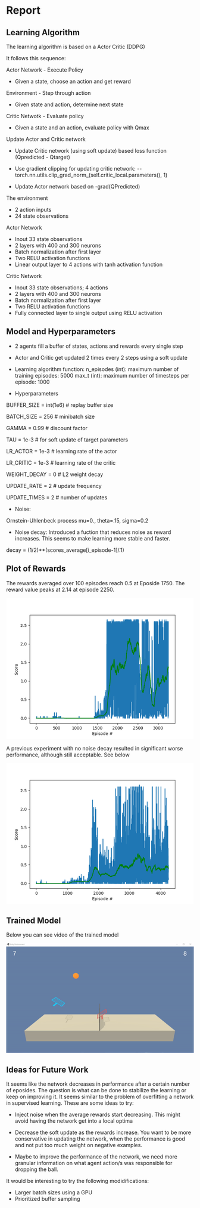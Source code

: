 # Report

## Learning Algorithm

The learning algorithm is based on a Actor Critic (DDPG)

It follows this sequence:

Actor Network - Execute Policy

- Given a state, choose an action and get reward

Environment - Step through action

- Given state and action, determine next state

Critic Netwotk - Evaluate policy

- Given a state and an action, evaluate policy with Qmax

Update Actor and Critic network

- Update Critic network (using soft update) based loss function (Qpredicted - Qtarget)

- Use gradient clipping for updating critic network:
-- torch.nn.utils.clip_grad_norm_(self.critic_local.parameters(), 1)

- Update Actor network based on -grad(QPredicted)

The environment

- 2 action inputs
- 24 state observations

Actor Network

- Inout 33 state observations
- 2 layers with 400 and 300 neurons
- Batch normalization after first layer
- Two RELU activation functions
- Linear output layer to 4 actions with tanh activation function

Critic Network

- Inout 33 state observations; 4 actions
- 2 layers with 400 and 300 neurons
- Batch normalization after first layer
- Two RELU activation functions
- Fully connected layer to single output using RELU activation



## Model and Hyperparameters

- 2 agents fill a buffer of states, actions and rewards every single step
- Actor and Critic get updated 2 times every 2 steps using a soft update

- Learning algorithm function:
        n_episodes (int): maximum number of training episodes: 5000
        max_t (int): maximum number of timesteps per episode: 1000

- Hyperparameters
            
BUFFER_SIZE = int(1e6)  # replay buffer size

BATCH_SIZE = 256        # minibatch size

GAMMA = 0.99            # discount factor

TAU = 1e-3              # for soft update of target parameters

LR_ACTOR = 1e-3         # learning rate of the actor 

LR_CRITIC = 1e-3        # learning rate of the critic

WEIGHT_DECAY = 0        # L2 weight decay

UPDATE_RATE = 2         # update frequency

UPDATE_TIMES = 2      # number of updates 


- Noise:

Ornstein-Uhlenbeck process
mu=0., theta=.15, sigma=0.2

- Noise decay: Introduced a fuction that reduces noise as reward increases. This seems to make learning more stable and faster. 

decay = (1/2)**(scores_average[i_episode-1]/.1)


## Plot of Rewards

The rewards averaged over 100 episodes reach 0.5 at Eposide 1750. The reward value peaks at 2.14 at episode 2250.

![Experiment%206%20Figure_4.png](Experiment_6_Figure_4.png)


A previous experiment with no noise decay resulted in significant worse performance, although still acceptable. See below

![Figure_6.png](Figure_6.png)


## Trained Model

Below you can see video of the trained model 

![Experiment%207-15.gif](Experiment_7-15.gif)



## Ideas for Future Work

It seems like the network decreases in performance after a certain number of eposides. The question is what can be done to stabilize the learning or keep on improving it. It seems similar to the problem of overfitting a network in supervised learning. These are some ideas to try:

- Inject noise when the average rewards start decreasing. This might avoid having the network get into a local optima

- Decrease the soft update as the rewards increase. You want to be more conservative in updating the network, when the performance is good and not put too much weight on negative examples. 

- Maybe to improve the performance of the network, we need more granular information on what agent action/s was responsible for dropping the ball. 


It would be interesting to try the following modidifications:

- Larger batch sizes using a GPU
- Prioritized buffer sampling
